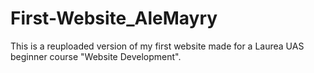 # First-Website_AleMayry
This is a reuploaded version of my first website made for a Laurea UAS beginner course "Website Development".
